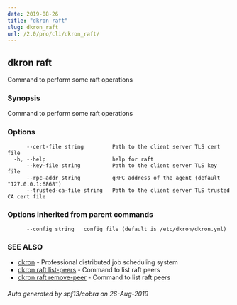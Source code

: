 ```yaml
---
date: 2019-08-26
title: "dkron raft"
slug: dkron_raft
url: /2.0/pro/cli/dkron_raft/
---
```

## dkron raft

Command to perform some raft operations

### Synopsis

Command to perform some raft operations

### Options

```
      --cert-file string         Path to the client server TLS cert file
  -h, --help                     help for raft
      --key-file string          Path to the client server TLS key file
      --rpc-addr string          gRPC address of the agent (default "127.0.0.1:6868")
      --trusted-ca-file string   Path to the client server TLS trusted CA cert file
```

### Options inherited from parent commands

```
      --config string   config file (default is /etc/dkron/dkron.yml)
```

### SEE ALSO

* [dkron](/pro/cli/dkron/)	 - Professional distributed job scheduling system
* [dkron raft list-peers](/pro/cli/dkron_raft_list-peers/)	 - Command to list raft peers
* [dkron raft remove-peer](/pro/cli/dkron_raft_remove-peer/)	 - Command to list raft peers

###### Auto generated by spf13/cobra on 26-Aug-2019
